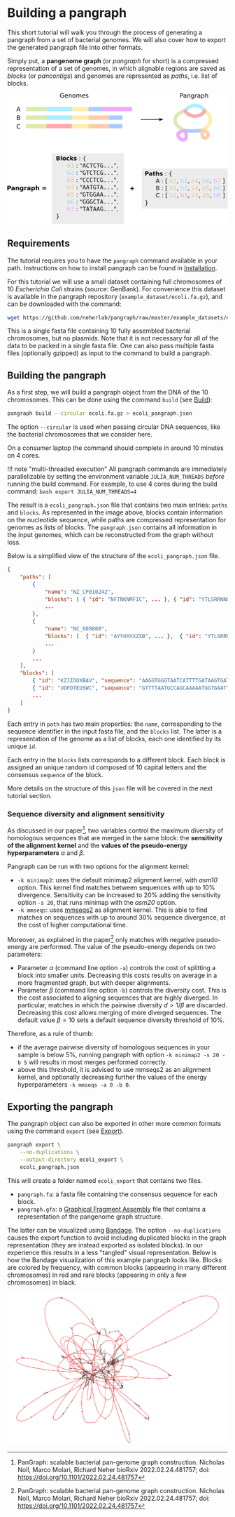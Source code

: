 # Building a pangraph

This short tutorial will walk you through the process of generating a pangraph from a set of bacterial genomes. We will also cover how to export the generated pangraph file into other formats.

Simply put, a **pangenome graph** (or _pangraph_ for short) is a compressed representation of a set of genomes, in which alignable regions are saved as _blocks_ (or _pancontigs_) and genomes are represented as _paths_, i.e. list of blocks.

![img](./../assets/pangraph_scheme.png)

## Requirements

The tutorial requires you to have the `pangraph` command available in your path. Instructions on how to install pangraph can be found in [Installation](@ref).

For this tutorial we will use a small dataset containing full chromosomes of 10 _Escherichia Coli_ strains (source: GenBank). For convenience this dataset is available in the pangraph repository (`example_dataset/ecoli.fa.gz`), and can be downloaded with the command:

```bash
wget https://github.com/neherlab/pangraph/raw/master/example_datasets/ecoli.fa.gz
```

This is a single fasta file containing 10 fully assembled bacterial chromosomes, but no plasmids.
Note that it is not necessary for all of the data to be packed in a single fasta file. One can also pass multiple fasta files (optionally gzipped) as input to the command to build a pangraph.

## Building the pangraph

As a first step, we will build a pangraph object from the DNA of the 10 chromosomes.
This can be done using the command `build` (see [Build](@ref)):

```bash
pangraph build --circular ecoli.fa.gz > ecoli_pangraph.json
```
The option `--circular` is used when passing circular DNA sequences, like the bacterial chromosomes that we consider here.

On a consumer laptop the command should complete in around 10 minutes on 4 cores.

!!! note "multi-threaded execution"
    All pangraph commands are immediately parallelizable by setting the environment variable `JULIA_NUM_THREADS` _before_ running the build command.
    For example, to use 4 cores during the build command:
    ```bash
    export JULIA_NUM_THREADS=4
    ```

The result is a `ecoli_pangraph.json` file that contains two main entries: `paths` and `blocks`. As represented in the image above, blocks contain information on the nucleotide sequence, while paths are compressed representation for genomes as lists of blocks.
The `pangraph.json` contains all information in the input genomes, which can be reconstructed from the graph without loss.

Below is a simplified view of the structure of the `ecoli_pangraph.json` file.
```json
{
    "paths": [
        {
            "name": "NZ_CP010242",
            "blocks": [ { "id": "NFTNKNMFIC", ... }, { "id": "YTLSRRNNGL", ... }, ... ],
            ...
        },
        {
            "name": "NC_009800",
            "blocks": [  { "id": "AYYUXVXZXB", ... },  { "id": "YTLSRRNNGL", ... }, ... ],
            ...
        }
        ...
    ],
    "blocks": [
        { "id": "KZJIDOXBAV", "sequence": "AAGGTGGGTAATCATTTTGATAAGTGAT...", ... },
        { "id": "UOFDTEUSWC", "sequence": "GTTTTAATGCCAGCAAAAATGGTGAATT...", ... },
        ...
    ]
}
```

Each entry in `path` has two main properties: the `name`, corresponding to the sequence identifier in the input fasta file, and the `blocks` list. The latter is a representation of the genome as a list of blocks, each one identified by its unique `id`.

Each entry in the `blocks` lists corresponds to a different block. Each block is assigned an unique random id composed of 10 capital letters and the consensus `sequence` of the block.

More details on the structure of this `json` file will be covered in the next tutorial section.


### Sequence diversity and alignment sensitivity

As discussed in our paper[^1], two variables control the maximum diversity of homologous sequences that are merged in the same block: the **sensitivity of the alignment kernel** and the **values of the pseudo-energy hyperparameters** $\alpha$ and $\beta$.

Pangraph can be run with two options for the alignment kernel:
- `-k minimap2`: uses the default minimap2 alignment kernel, with *asm10* option. This kernel find matches between sequences with up to 10% divergence. Sensitivity can be increased to 20% adding the sensitivity option `-s 20`, that runs minimap with the *asm20* option. 
- `-k mmseqs`: uses [mmseqs2](https://github.com/soedinglab/MMseqs2) as alignment kernel. This is able to find matches on sequences with up to around 30% sequence divergence, at the cost of higher computational time.

Moreover, as explained in the paper[^1] only matches with negative pseudo-energy are performed. The value of the pseudo-energy depends on two parameters:
- Parameter $\alpha$ (command line option `-a`) controls the cost of splitting a block into smaller units. Decreasing this costs results on average in a more fragmented graph, but with deeper alignments.
- Parameter $\beta$ (command line option `-b`) controls the diversity cost. This is the cost associated to aligning sequences that are highly diverged. In particular, matches in which the pairwise diversity $d > 1 /\beta$ are discarded. Decreasing this cost allows merging of more diverged sequences. The default value $\beta=10$ sets a default sequence diversity threshold of 10%.

Therefore, as a rule of thumb:
- if the average pairwise diversity of homologous sequences in your sample is below 5%, running pangraph with option `-k minimap2 -s 20 -b 5` will results in most merges performed correctly.
- above this threshold, it is advised to use mmseqs2 as an alignment kernel, and optionally decreasing further the values of the energy hyperparameters `-k mmseqs -a 0 -b 0`.

[^1]: PanGraph: scalable bacterial pan-genome graph construction. Nicholas Noll, Marco Molari, Richard Neher bioRxiv 2022.02.24.481757; doi: https://doi.org/10.1101/2022.02.24.481757

## Exporting the pangraph

The pangraph object can also be exported in other more common formats using the command `export` (see [Export](@ref)).

```bash
pangraph export \
    --no-duplications \
    --output-directory ecoli_export \
    ecoli_pangraph.json
```

This will create a folder named `ecoli_export` that contains two files.

- `pangraph.fa`: a fasta file containing the consensus sequence for each block.
- `pangraph.gfa`: a [Graphical Fragment Assembly](https://github.com/GFA-spec/GFA-spec) file that contains a representation of the pangenome graph structure.

The latter can be visualized using [Bandage](https://rrwick.github.io/Bandage/). The option `--no-duplications` causes the export function to avoid including duplicated blocks in the graph representation (they are instead exported as isolated blocks). In our experience this results in a less "tangled" visual representation. Below is how the Bandage visualization of this example pangraph looks like. Blocks are colored by frequency, with common blocks (appearing in many different chromosomes) in red and rare blocks (appearing in only a few chromosomes) in black.

![img](./../assets/bandage_ecoli_full.png)
